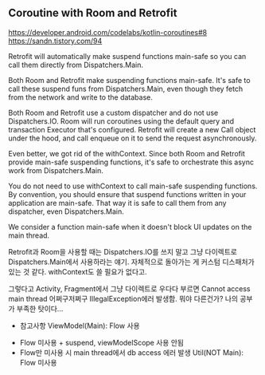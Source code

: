 Coroutine with Room and Retrofit
---
https://developer.android.com/codelabs/kotlin-coroutines#8
https://sandn.tistory.com/94

Retrofit will automatically make suspend functions main-safe so you can call them directly from Dispatchers.Main.

Both Room and Retrofit make suspending functions main-safe.
It's safe to call these suspend funs from Dispatchers.Main, even though they fetch from the network and write to the database.

Both Room and Retrofit use a custom dispatcher and do not use Dispatchers.IO.
Room will run coroutines using the default query and transaction Executor that's configured.
Retrofit will create a new Call object under the hood, and call enqueue on it to send the request asynchronously.

Even better, we got rid of the withContext. Since both Room and Retrofit provide main-safe suspending functions, it's safe to orchestrate this async work from Dispatchers.Main.

You do not need to use withContext to call main-safe suspending functions.
By convention, you should ensure that suspend functions written in your application are main-safe. That way it is safe to call them from any dispatcher, even Dispatchers.Main.

We consider a function main-safe when it doesn't block UI updates on the main thread.

Retrofit과 Room을 사용할 때는 Dispatchers.IO를 쓰지 말고 그냥 다이렉트로 Dispatchers.Main에서 사용하라는 얘기.
자체적으로 돌아가는 게 커스텀 디스패처가 있는 것 같다. withContext도 쓸 필요가 없다고.

그렇다고 Activity, Fragment에서 그냥 다이렉트로 우다다 부르면 Cannot access main thread 어쩌구저쩌구 IllegalException에러 발생함.  뭐야 다른건가? 나의 공부가 부족한 탓이다...


* 참고사항
ViewModel(Main): Flow 사용 
- Flow 미사용 + suspend, viewModelScope 사용 안됨
- Flow만 미사용 시 main thread에서 db access 에러 발생
Util(NOT Main): Flow 미사용
